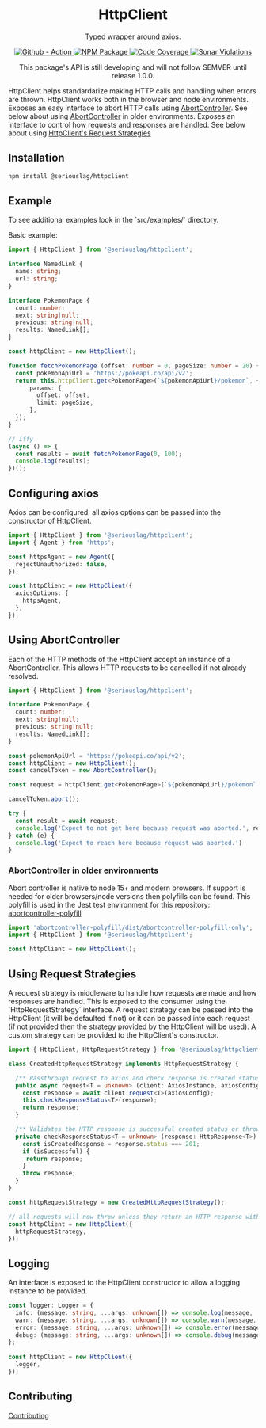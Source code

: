 <h1 align="center">
  HttpClient
</h1>

<p align="center">
  Typed wrapper around axios.
</p>

<p align="center">
  <a href="https://github.com/seriouslag/HttpClient/actions">
    <img alt="Github - Action" src="https://github.com/seriouslag/httpclient/actions/workflows/main.yml/badge.svg">
  </a>
  <a href="https://www.npmjs.com/package/@seriouslag/httpclient">
    <img alt="NPM Package" src="https://img.shields.io/npm/v/@seriouslag/httpclient">
  </a>
  <a href="https://dev.azure.com/landongavin/nullspace/_build?definitionId=3">
    <img alt="Code Coverage" src="https://img.shields.io/azure-devops/coverage/landongavin/nullspace/3/main?label=Coverage">
  </a>
  <a href="https://sonarcloud.io/project/issues?id=seriouslag_HttpClient">
    <img alt="Sonar Violations" src="https://img.shields.io/sonar/violations/seriouslag_HttpClient/main?format=long&server=https%3A%2F%2Fsonarcloud.io">
  </a>
</p>

<p align="center">
  This package's API is still developing and will not follow SEMVER until release 1.0.0.

  HttpClient helps standardarize making HTTP calls and handling when errors are thrown. HttpClient works both in the browser and node environments. Exposes an easy interface to abort HTTP calls using <a href="https://developer.mozilla.org/en-US/docs/Web/API/AbortController">AbortController</a>. See below about using [AbortController](#using%20abortcontroller) in older environments. Exposes an interface to control how requests and responses are handled. See below about using [HttpClient's Request Strategies](#using%20request%20strategies)
</p>

<h2>Installation</h2>

```bash
npm install @seriouslag/httpclient
```

<h2>Example</h2>

<p>To see additional examples look in the `src/examples/` directory.</p>

Basic example:
```typescript
import { HttpClient } from '@seriouslag/httpclient';

interface NamedLink {
  name: string;
  url: string;
}

interface PokemonPage {
  count: number;
  next: string|null;
  previous: string|null;
  results: NamedLink[];
}

const httpClient = new HttpClient();

function fetchPokemonPage (offset: number = 0, pageSize: number = 20) {
  const pokemonApiUrl = 'https://pokeapi.co/api/v2';
  return this.httpClient.get<PokemonPage>(`${pokemonApiUrl}/pokemon`, {
      params: {
        offset: offset,
        limit: pageSize,
      },
  });
}

// iffy
(async () => {
  const results = await fetchPokemonPage(0, 100);
  console.log(results);
})();
```

<h2>Configuring axios</h2>
<p>
  Axios can be configured, all axios options can be passed into the constructor of HttpClient.
</p>

```typescript
import { HttpClient } from '@seriouslag/httpclient';
import { Agent } from 'https';

const httpsAgent = new Agent({
  rejectUnauthorized: false,
});

const httpClient = new HttpClient({
  axiosOptions: {
    httpsAgent,
  },
});
```

<h2>Using AbortController</h2>
<p>Each of the HTTP methods of the HttpClient accept an instance of a AbortController. This allows HTTP requests to be cancelled if not already resolved.


```typescript
import { HttpClient } from '@seriouslag/httpclient';

interface PokemonPage {
  count: number;
  next: string|null;
  previous: string|null;
  results: NamedLink[];
}

const pokemonApiUrl = 'https://pokeapi.co/api/v2';
const httpClient = new HttpClient();
const cancelToken = new AbortController();

const request = httpClient.get<PokemonPage>(`${pokemonApiUrl}/pokemon`, cancelToken);

cancelToken.abort();

try {
  const result = await request;
  console.log('Expect to not get here because request was aborted.', result)
} catch (e) {
  console.log('Expect to reach here because request was aborted.')
}
```
</p>

<h3>AbortController in older environments</h3>
<p>
  Abort controller is native to node 15+ and modern browsers. If support is needed for older browsers/node versions then polyfills can be found. This polyfill is used in the Jest test environment for this repository: <a href="https://www.npmjs.com/package/abortcontroller-polyfill">abortcontroller-polyfill</a>

  ```typescript
  import 'abortcontroller-polyfill/dist/abortcontroller-polyfill-only';
  import { HttpClient } from '@seriouslag/httpclient';

  const httpClient = new HttpClient();
  ```
</p>

<h2>Using Request Strategies</h2>
<p>A request strategy is middleware to handle how requests are made and how responses are handled. This is exposed to the consumer using the `HttpRequestStrategy` interface. A request strategy can be passed into the HttpClient (it will be defaulted if not) or it can be passed into each request (if not provided then the strategy provided by the HttpClient will be used). A custom strategy can be provided to the HttpClient's constructor.

```typescript
import { HttpClient, HttpRequestStrategy } from '@seriouslag/httpclient';

class CreatedHttpRequestStrategy implements HttpRequestStrategy {

  /** Passthrough request to axios and check response is created status */
  public async request<T = unknown> (client: AxiosInstance, axiosConfig: AxiosRequestConfig) {
    const response = await client.request<T>(axiosConfig);
    this.checkResponseStatus<T>(response);
    return response;
  }

  /** Validates the HTTP response is successful created status or throws an error */
  private checkResponseStatus<T = unknown> (response: HttpResponse<T>): HttpResponse<T> {
    const isCreatedResponse = response.status === 201;
    if (isSuccessful) {
     return response;
    }
    throw response;
  }
}

const httpRequestStrategy = new CreatedHttpRequestStrategy();

// all requests will now throw unless they return an HTTP response with a status of 201
const httpClient = new HttpClient({
  httpRequestStrategy,
});
```

</p>
  
<h2>Logging</h2>
<p>An interface is exposed to the HttpClient constructor to allow a logging instance to be provided.
  
```typescript
const logger: Logger = {
  info: (message: string, ...args: unknown[]) => console.log(message, ...args),
  warn: (message: string, ...args: unknown[]) => console.warn(message, ...args),
  error: (message: string, ...args: unknown[]) => console.error(message, ...args),
  debug: (message: string, ...args: unknown[]) => console.debug(message, ...args),
};
  
const httpClient = new HttpClient({
  logger,
});
```

</p>

<h2>Contributing</h2>

[Contributing](./CONTRIBUTING.md)
